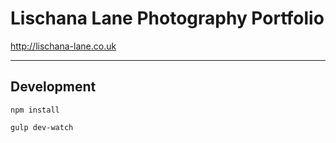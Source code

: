 # Lischana Lane Photography Portfolio

http://lischana-lane.co.uk

--------

## Development

    npm install

    gulp dev-watch
